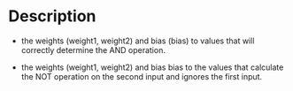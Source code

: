 # Description 

- the weights (weight1, weight2) and bias (bias) to values that will correctly determine the AND operation.

- the weights (weight1, weight2) and bias bias to the values that calculate the NOT operation on the second input and ignores the first input.
